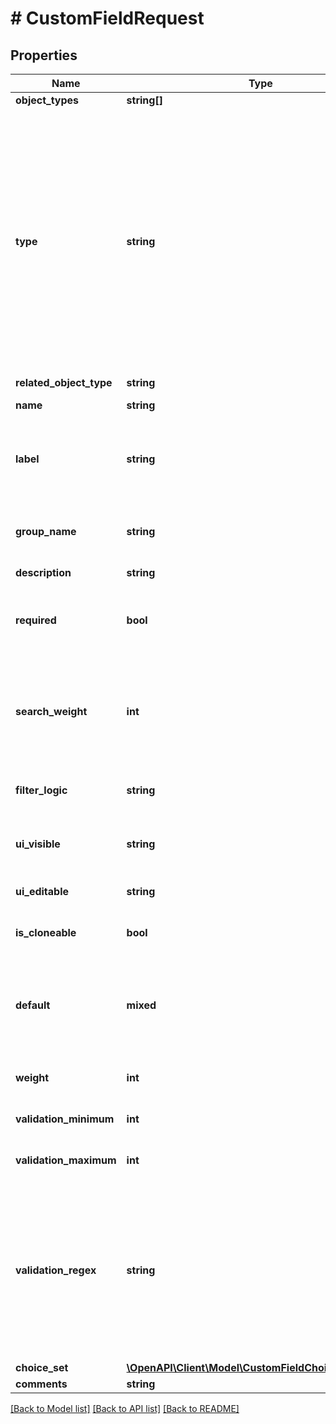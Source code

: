 # # CustomFieldRequest

## Properties

Name | Type | Description | Notes
------------ | ------------- | ------------- | -------------
**object_types** | **string[]** |  |
**type** | **string** | * &#x60;text&#x60; - Text * &#x60;longtext&#x60; - Text (long) * &#x60;integer&#x60; - Integer * &#x60;decimal&#x60; - Decimal * &#x60;boolean&#x60; - Boolean (true/false) * &#x60;date&#x60; - Date * &#x60;datetime&#x60; - Date &amp; time * &#x60;url&#x60; - URL * &#x60;json&#x60; - JSON * &#x60;select&#x60; - Selection * &#x60;multiselect&#x60; - Multiple selection * &#x60;object&#x60; - Object * &#x60;multiobject&#x60; - Multiple objects |
**related_object_type** | **string** |  | [optional]
**name** | **string** | Internal field name |
**label** | **string** | Name of the field as displayed to users (if not provided, &#39;the field&#39;s name will be used) | [optional]
**group_name** | **string** | Custom fields within the same group will be displayed together | [optional]
**description** | **string** |  | [optional]
**required** | **bool** | If true, this field is required when creating new objects or editing an existing object. | [optional]
**search_weight** | **int** | Weighting for search. Lower values are considered more important. Fields with a search weight of zero will be ignored. | [optional]
**filter_logic** | **string** | * &#x60;disabled&#x60; - Disabled * &#x60;loose&#x60; - Loose * &#x60;exact&#x60; - Exact | [optional]
**ui_visible** | **string** | * &#x60;always&#x60; - Always * &#x60;if-set&#x60; - If set * &#x60;hidden&#x60; - Hidden | [optional]
**ui_editable** | **string** | * &#x60;yes&#x60; - Yes * &#x60;no&#x60; - No * &#x60;hidden&#x60; - Hidden | [optional]
**is_cloneable** | **bool** | Replicate this value when cloning objects | [optional]
**default** | **mixed** | Default value for the field (must be a JSON value). Encapsulate strings with double quotes (e.g. \&quot;Foo\&quot;). | [optional]
**weight** | **int** | Fields with higher weights appear lower in a form. | [optional]
**validation_minimum** | **int** | Minimum allowed value (for numeric fields) | [optional]
**validation_maximum** | **int** | Maximum allowed value (for numeric fields) | [optional]
**validation_regex** | **string** | Regular expression to enforce on text field values. Use ^ and $ to force matching of entire string. For example, &lt;code&gt;^[A-Z]{3}$&lt;/code&gt; will limit values to exactly three uppercase letters. | [optional]
**choice_set** | [**\OpenAPI\Client\Model\CustomFieldChoiceSetRequest**](CustomFieldChoiceSetRequest.md) |  | [optional]
**comments** | **string** |  | [optional]

[[Back to Model list]](../../README.md#models) [[Back to API list]](../../README.md#endpoints) [[Back to README]](../../README.md)
